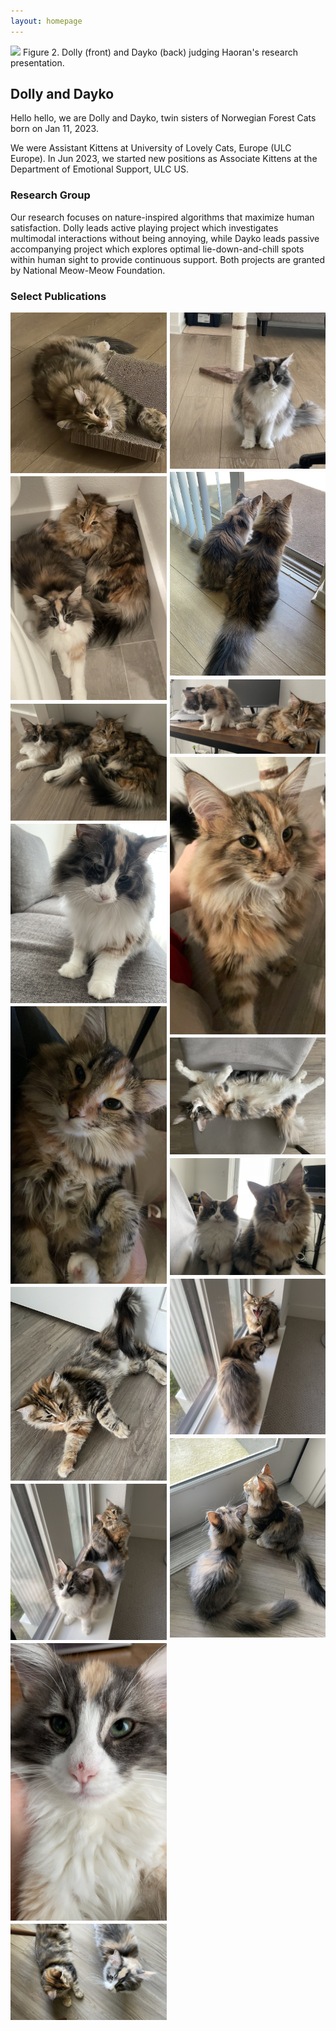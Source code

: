```yaml
---
layout: homepage
---
```


![](assets/img/cats/IMG_5606.jpeg)
Figure 2. Dolly (front) and Dayko (back) judging Haoran's research presentation.

## Dolly and Dayko

Hello hello, we are Dolly and Dayko, twin sisters of Norwegian Forest Cats born on Jan 11, 2023.

We were Assistant Kittens at University of Lovely Cats, Europe (ULC Europe). In Jun 2023, we started new positions as Associate Kittens at the Department of Emotional Support, ULC US.

### Research Group

Our research focuses on nature-inspired algorithms that maximize human satisfaction. Dolly leads active playing project which investigates multimodal interactions without being annoying, while Dayko leads passive accompanying project which explores optimal lie-down-and-chill spots within human sight to provide continuous support. Both projects are granted by National Meow-Meow Foundation.

### Select Publications

<div style="display: flex;">
    <div style="flex-basis: 50%; margin-right: 2.5px">
        <!-- Content for the left column -->
        <img src="assets/img/cats/IMG_9385.jpeg" alt="Image 1" style="max-width: auto; height: auto; margin-bottom: 2.5px;">
        <img src="assets/img/cats/IMG_5506.jpg" alt="Image 3" style="max-width: auto; height: auto; margin-bottom: 2.5px;">
        <img src="assets/img/cats/IMG_5370.jpeg" alt="Image 5" style="max-width: auto; height: auto; margin-bottom: 2.5px;">
        <img src="assets/img/cats/IMG_5876.jpeg" alt="Image 7" style="max-width: auto; height: auto; margin-bottom: 2.5px;">
        <img src="assets/img/cats/IMG_5237.JPG" alt="Image 9" style="max-width: auto; height: auto; margin-bottom: 2.5px;">
        <img src="assets/img/cats/IMG_4915.jpg" alt="Image 11" style="max-width: auto; height: auto; margin-bottom: 2.5px;">
        <img src="assets/img/cats/IMG_4964.jpeg" alt="Image 13" style="max-width: auto; height: auto; margin-bottom: 2.5px;">
        <img src="assets/img/cats/IMG_4878.JPG" alt="Image 15" style="max-width: auto; height: auto; margin-bottom: 2.5px;">
        <img src="assets/img/cats/IMG_4871.jpg" alt="Image 17" style="max-width: auto; height: auto; margin-bottom: 2.5px;">
        <!-- Add more images as needed -->
    </div>
    <div style="flex-basis: 50%; margin-left: 2.5px">
        <!-- Content for the right column -->
        <img src="assets/img/cats/IMG_9427.jpeg" alt="Image 2" style="max-width: auto; height: auto; margin-bottom: 2.5px;">
        <img src="assets/img/cats/IMG_5670.jpg" alt="Image 4" style="max-width: auto; height: auto; margin-bottom: 2.5px;">
        <img src="assets/img/cats/IMG_5230.jpeg" alt="Image 6" style="max-width: auto; height: auto; margin-bottom: 2.5px;">
        <img src="assets/img/cats/IMG_5403.JPG" alt="Image 8" style="max-width: auto; height: auto; margin-bottom: 2.5px;">
        <img src="assets/img/cats/IMG_5223.jpeg" alt="Image 10" style="max-width: auto; height: auto; margin-bottom: 2.5px;">
        <img src="assets/img/cats/IMG_5226.jpeg" alt="Image 12" style="max-width: auto; height: auto; margin-bottom: 2.5px;">
        <img src="assets/img/cats/IMG_4969.jpeg" alt="Image 14" style="max-width: auto; height: auto; margin-bottom: 2.5px;">
        <img src="assets/img/cats/IMG_4884.jpg" alt="Image 16" style="max-width: auto; height: auto; margin-bottom: 2.5px;">
        <!-- Add more images as needed -->
    </div>
</div>
